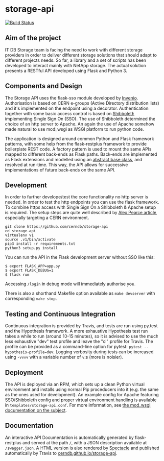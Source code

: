# storage-api

[![Build Status](https://travis-ci.org/cerndb/storage-api.svg?branch=master)](https://travis-ci.org/cerndb/storage-api)

## Aim of the project

IT DB Storage team is facing the need to work with different storage
providers in order to deliver different storage solutions that should
adapt to different projects needs. So far, a library and a set of
scripts has been developed to interact mainly with NetApp storage.  The
actual solution presents a RESTful API developed using Flask and
Python 3.

## Components and Design

The Storage API uses the flask-sso module developed by
[Invenio](https://github.com/inveniosoftware/flask-sso). Authorisation
is based on CERN e-groups (Active Directory distribution lists) and it's
implemented on the endpoint using a decorator. Authentication together
with some basic access control is based on
[Shibboleth](https://shibboleth.net/) implementing Single Sign On
(SSO). The use of Shibboleth determined the choice of an http server to
Apache. An again the use of Apache somehow made natural to use mod_wsgi
as WSGI platform to run python code.

The application is designed around common Python and Flask framework
patterns, with some help from the flask-restplus framework to provide
boilerplate REST code. A factory pattern is used to mount the same APIs
mapped to different back-ends as Flask paths. Back-ends are implemented
as Flask extensions and modelled using an
[abstract base class](https://pymotw.com/2/abc/), and resolved at
run-time. This way, the API allows for successive implementations of
future back-ends on the same API.

## Development

In order to further develope/test the core functionality no http server
is needed. In order to test the http endpoints you can use the flask
framework. To combine https access with Single Sign On a Shibboleth &
Apache setup is required. The setup steps are quite well described by
[Alex Pearce article][ap-flask-sso],
especially targeting a CERN environment.

```
git clone https://github.com/cerndb/storage-api
cd storage-api
virtualenv v1
source .v1/bin/activate
pip3 install -r requirements.txt
python3 setup.py install
```

You can run the API in the Flask development server without SSO like this:

```
$ export FLASK_APP=app.py
$ export FLASK_DEBUG=1
$ flask run
```

Accessing `/login` in debug mode will immediately authorise you.

There is also a shorthand Makefile option available as `make devserver`
with corresponding `make stop`.

## Testing and Continuous Integration

Continuous integration is provided by Travis, and tests are run using
py.test and the Hypothesis framework. A more exhaustive Hypothesis test
run takes a while to run (around 10-15 minutes), so it is advised to use
the much less exhaustive "dev" test profile and leave the "ci" profile
for Travis. The profile can be provided as a command-line option for
pytest: `pytest --hypothesis-profile=dev`. Logging verbosity during
tests can be increased using `-vvvv` with a variable number of `v`:s
(more is noisier).

## Deployment

The API is deployed via an RPM, which sets up a clean Python virtual
environment and installs using normal Pip proceducers into it (e.g. the
same as the ones used for development). An example config for Apache
featuring SSO/Shibboleth config and proper virtual environment handling
is available in `templates/storage-api.conf`. For more information, see
[the mod_wsgi documentation on the subject][mod-wsgi-venv].

## Documentation

An interactive API Documentation is automatically generated by
flask-restplus and served at the path `/`, with a JSON description
available at `/swagger.json`. A HTML version is also rendered by
[Spectacle](http://sourcey.com/spectacle/) and published automatically
by Travis to
[cerndb.github.io/storage-api](http://cerndb.github.io/storage-api/).


[mod-wsgi-venv]: http://modwsgi.readthedocs.io/en/develop/user-guides/virtual-environments.html
[ap-flask-sso]: https://alexpearce.me/2014/10/setting-up-flask-with-apache-and-shibboleth/
